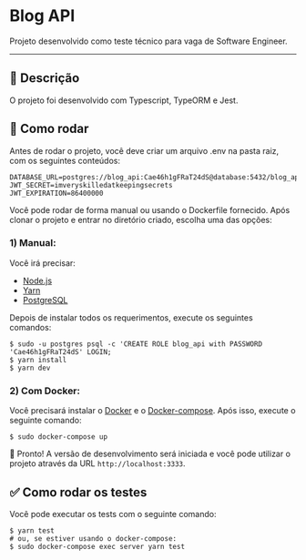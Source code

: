 # Blog API

Projeto desenvolvido como teste técnico para vaga de Software Engineer.
***

## :memo: Descrição

O projeto foi desenvolvido com Typescript, TypeORM e Jest.

## :rocket: Como rodar

Antes de rodar o projeto, você deve criar um arquivo .env na pasta raiz, com os seguintes conteúdos:
```
DATABASE_URL=postgres://blog_api:Cae46h1gFRaT24dS@database:5432/blog_api_db
JWT_SECRET=imveryskilledatkeepingsecrets
JWT_EXPIRATION=86400000
```

Você pode rodar de forma manual ou usando o Dockerfile fornecido. Após clonar o projeto e entrar no diretório criado, escolha uma das opções:

### 1) Manual:
Você irá precisar:
* [Node.js](https://nodejs.org/en/download/)
* [Yarn](https://yarnpkg.com/getting-started/install)
* [PostgreSQL](https://www.postgresql.org/download/)

Depois de instalar todos os requerimentos, execute os seguintes comandos:
```console
$ sudo -u postgres psql -c 'CREATE ROLE blog_api with PASSWORD 'Cae46h1gFRaT24dS' LOGIN;
$ yarn install
$ yarn dev
```

### 2) Com Docker:
Você precisará instalar o [Docker](https://www.docker.com/get-started) e o [Docker-compose](https://docs.docker.com/compose/gettingstarted/). Após isso, execute o seguinte comando:
```console
$ sudo docker-compose up
```

:tada: Pronto! A versão de desenvolvimento será iniciada e você pode utilizar o projeto através da URL `http://localhost:3333`.

## :white_check_mark: Como rodar os testes
Você pode executar os tests com o seguinte comando:
```console
$ yarn test
# ou, se estiver usando o docker-compose:
$ sudo docker-compose exec server yarn test
```
